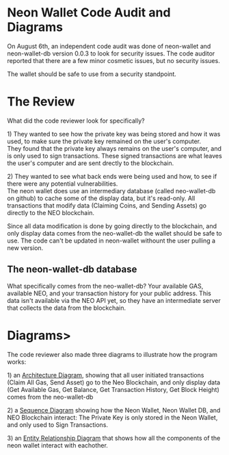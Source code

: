 <!DOCTYPE html5>
<html>
<meta charset="utf-8" />
<head>
</head>
<body>
	<p>
	<h1>Neon Wallet Code Audit and Diagrams</h1>
	On August 6th, an independent code audit was done of neon-wallet and neon-wallet-db version 0.0.3 to look for security issues. The code auditor reported that
	there are a few minor cosmetic issues, but no security issues.
	<p>The wallet should be safe to use from a security standpoint.
	<h1>The Review</h1>
	<p>What did the code reviewer look for specifically?
	<p>
		1) They wanted to see how the private key was being stored and how it was used, to make sure the private key remained on the user's computer.<br> They
		found that the private key always remains on the user's computer, and is only used to sign transactions. These signed transactions are what leaves the user's
		computer and are sent drectly to the blockchain.
	<p>
		2) They wanted to see what back ends were being used and how, to see if there were any potential vulnerabilities. <br> The neon wallet does use an
		intermediary database (called neo-wallet-db on github) to cache some of the display data, but it's read-only. All transactions that modify data (Claiming
		Coins, and Sending Assets) go directly to the NEO blockchain.
	<p>Since all data modification is done by going directly to the blockchain, and only display data comes from the neo-wallet-db the wallet should be safe to
		use. The code can't be updated in neon-wallet withount the user pulling a new version.
	<h2>The neon-wallet-db database</h2>
	<p>What specifically comes from the neo-wallet-db? Your available GAS, available NEO, and your transaction history for your public address. This data isn't
		available via the NEO API yet, so they have an intermediate server that collects the data from the blockchain.
	<h1>Diagrams></h1>
	<p>The code reviewer also made three diagrams to illustrate how the program works:
	<p>
		1) an <a href="diagrams/arch.md">Architecture Diagram</a>, showing that all user initiated transactions (Claim All Gas, Send Asset) go to the Neo
		Blockchain, and only display data (Get Available Gas, Get Balance, Get Transaction History, Get Block Height) comes from the neo-wallet-db
	<p>
		2) a <a href="diagrams/seq.md">Sequence Diagram</a> showing how the Neon Wallet, Neon Wallet DB, and NEO Blockchain interact: The Private Key is only stored
		in the Neon Wallet, and only used to Sign Transactions.
	<p>
		3) an <a href="diagrams/erd.md">Entity Relationship Diagram</a> that shows how all the components of the neon wallet interact with eachother.
</body>
</html>